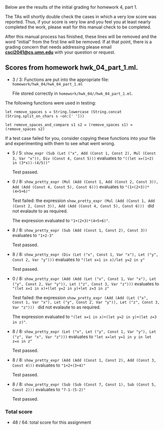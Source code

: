 Below are the results of the initial grading for homework 4, part 1.

The TAs will shortly double check the cases in which a very low score was reported. Thus, if your score is very low and you feel you at least nearly completed the work, please wait for this manual check to be completed.

After this manual process has finished, these lines will be removed and the word "initial" from the first line will be removed. If at that point, there is a grading concern that needs addressing please email **csci2041@cs.umn.edu** with your question or request.

## Scores from homework hwk_04_part_1.ml.

+ 3 / 3: Functions are put into the appropriate file: ``homework/hwk_04/hwk_04_part_1.ml``

    File stored correctly in ``homework/hwk_04//hwk_04_part_1.ml``.


The following functions were used in testing:
```
let remove_spaces s = String.lowercase (String.concat (String.split_on_chars s ~on:[' ']))

let remove_spaces_and_compare s1 s2 = (remove_spaces s1) = (remove_spaces s2)
```
If a test case failed for you, consider copying these functions into your
file and experimenting with them to see what went wrong.


+ 5 / 5: ``show_expr (Sub (Let ("x", Add (Const 1, Const 2), Mul (Const 3, Var "x")), Div (Const 4, Const 5)))`` evaluates to ``"((let x=(1+2) in (3*x))-(4/5))"``

    Test passed.

+ 0 / 8: ``show_pretty_expr (Mul (Add (Const 1, Add (Const 2, Const 3)), Add (Add (Const 4, Const 5), Const 6)))`` evaluates to ``"(1+(2+3))*(4+5+6)"``

    Test failed: the expression ``show_pretty_expr (Mul (Add (Const 1, Add (Const 2, Const 3)), Add (Add (Const 4, Const 5), Const 6))) `` did not evalaute to as required.

    The expression evaluated to ``"1+(2+3)*(4+5+6)"``.

+ 8 / 8: ``show_pretty_expr (Sub (Add (Const 1, Const 2), Const 3))`` evaluates to ``"1+2-3"``

    Test passed.

+ 8 / 8: ``show_pretty_expr (Div (Let ("x", Const 1, Var "x"), Let ("y", Const 2, Var "y")))`` evaluates to ``"(let x=1 in x)/let y=2 in y"``

    Test passed.

+ 0 / 8: ``show_pretty_expr (Add (Add (Let ("x", Const 1, Var "x"), Let ("y", Const 2, Var "y")), Let ("z", Const 3, Var "z")))`` evaluates to ``"(let x=1 in x)+(let y=2 in y)+let z=3 in z"``

    Test failed: the expression ``show_pretty_expr (Add (Add (Let ("x", Const 1, Var "x"), Let ("y", Const 2, Var "y")), Let ("z", Const 3, Var "z"))) `` did not evalaute to as required.

    The expression evaluated to ``"(let x=1 in x)+(let y=2 in y)+(let z=3 in z)"``.

+ 8 / 8: ``show_pretty_expr (Let ("x", Let ("y", Const 1, Var "y"), Let ("z", Var "x", Var "z")))`` evaluates to ``"let x=let y=1 in y in let z=x in z"``

    Test passed.

+ 8 / 8: ``show_pretty_expr (Add (Add (Const 1, Const 2), Add (Const 3, Const 4)))`` evaluates to ``"1+2+(3+4)"``

    Test passed.

+ 8 / 8: ``show_pretty_expr (Sub (Sub (Const 7, Const 1), Sub (Const 5, Const 2)))`` evaluates to ``"7-1-(5-2)"``

    Test passed.

### Total score

+ 48 / 64: total score for this assignment

